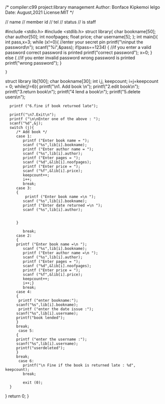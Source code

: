 /*
 compiler:c99
 project:library management
 Author: Bonface Kipkemoi lelgo
 Date:   August,2021
 License:MIT
*/

// name
// member id
// tel
// status
// is staff

#include <stdio.h>
#include <stdlib.h>
struct library{
   char bookname[50];
   char author[50];
   int noofpages;
   float price;
   char username[5];
};
int main(){
int pass,x=3;
    while (x!=0){
        //enter your secret pin
printf("\ninput the password\n");
       scanf("%i",&pass);
       if(pass==1234)
       {
           //if you enter a valid password correct password is printed
           printf("correct password");
           x=0;
       }
       else
       {
           //if you enter invalid password wrong password is printed
           printf("wrong password");
       }
       
    }

   struct library lib[100];
   char bookname[30];
   int i,j, keepcount;
   i=j=keepcount = 0;
   while(j!=6){
      printf("\n1. Add book \n");
      printf("2.edit book\n");
      printf("3.return book\n");
      printf("4 lend a book\n");
      printf("5.delete users\n");

      printf ("6.fine if book returned late");

      printf("\n7.Exit\n");
      printf ("\n\nEnter one of the above : ");
      scanf("%d",&j);
      switch (j){
         /* Add book */
         case 1:
            printf ("Enter book name = ");
            scanf ("%s",lib[i].bookname);
            printf ("Enter author name = ");
            scanf ("%s",lib[i].author);
            printf ("Enter pages = ");
            scanf ("%d",&lib[i].noofpages);
            printf ("Enter price = ");
            scanf ("%f",&lib[i].price);
            keepcount++;
            i++;
            break;
         case 3:
         {
             printf ("Enter book name =\n ");
            scanf ("%s",lib[i].bookname);
            printf ("Enter date returned =\n ");
            scanf ("%s",lib[i].author);


         }

            break;
         case 2:
         {
         printf ("Enter book name =\n ");
            scanf ("%s",lib[i].bookname);
            printf ("Enter author name =\n ");
            scanf ("%s",lib[i].author);
            printf ("Enter pages = ");
            scanf ("%d",&lib[i].noofpages);
            printf ("Enter price = ");
            scanf ("%f",&lib[i].price);
            keepcount++;
            i++;}
            break;
         case 4:
         {
          printf ("enter bookname:");
         scanf("%s",lib[i].bookname);
          printf ("enter the date issue :");
         scanf("%s",lib[i].username);
         printf("book lended");
         }
         break;
          case 5:
         {
         printf ("enter the username :");
         scanf("%s",lib[i].username);
         printf("userdeleted");
         }
         break;
          case 6:
            printf("\n Fine if the book is returned late : %d", keepcount);
            break;

            exit (0);
      }
   }
   return 0;
}
